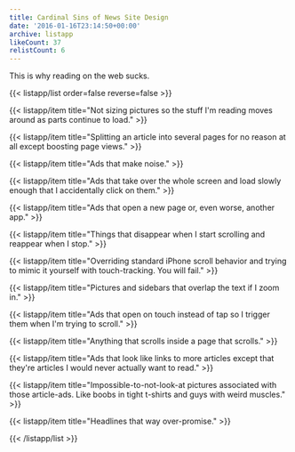 ```yaml
---
title: Cardinal Sins of News Site Design
date: '2016-01-16T23:14:50+00:00'
archive: listapp
likeCount: 37
relistCount: 6
---
```


This is why reading on the web sucks.

<!--more-->

{{< listapp/list order=false reverse=false >}}

   {{< listapp/item title="Not sizing pictures so the stuff I'm reading moves around as parts continue to load." >}}

   {{< listapp/item title="Splitting an article into several pages for no reason at all except boosting page views." >}}

   {{< listapp/item title="Ads that make noise." >}}

   {{< listapp/item title="Ads that take over the whole screen and load slowly enough that I accidentally click on them." >}}

   {{< listapp/item title="Ads that open a new page or, even worse, another app." >}}

   {{< listapp/item title="Things that disappear when I start scrolling and reappear when I stop." >}}

   {{< listapp/item title="Overriding standard iPhone scroll behavior and trying to mimic it yourself with touch-tracking. You will fail." >}}

   {{< listapp/item title="Pictures and sidebars that overlap the text if I zoom in." >}}

   {{< listapp/item title="Ads that open on touch instead of tap so I trigger them when I'm trying to scroll." >}}

   {{< listapp/item title="Anything that scrolls inside a page that scrolls." >}}

   {{< listapp/item title="Ads that look like links to more articles except that they're articles I would never actually want to read." >}}

   {{< listapp/item title="Impossible-to-not-look-at pictures associated with those article-ads. Like boobs in tight t-shirts and guys with weird muscles." >}}

   {{< listapp/item title="Headlines that way over-promise." >}}

{{< /listapp/list >}}
